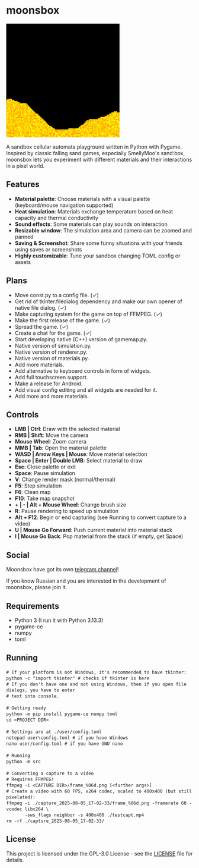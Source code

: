 # moonsbox

![Gameplay Demo](doc-resources/moonsbox-map-preview.gif)

A sandbox cellular automata playground written in Python with Pygame. Inspired by classic falling 
sand games, especially SmellyMoo's sand:box, moonsbox lets you experiment with different materials
and their interactions in a pixel world.

## Features

- **Material palette**: Choose materials with a visual palette (keyboard/mouse navigation supported)
- **Heat simulation**: Materials exchange temperature based on heat capacity and 
                       thermal conductivity
- **Sound effects**: Some materials can play sounds on interaction
- **Resizable window**: The simulation area and camera can be zoomed and panned
- **Saving & Screenshot**: Share some funny situations with your friends using saves or screenshots
- **Highly customizable**: Tune your sandbox changing TOML config or assets

## Plans

- Move const.py to a config file. (✓)
- Get rid of tkinter.filedialog dependency and make our own opener of native file dialog. (✓)
- Make capturing system for the game on top of FFMPEG. (✓)
- Make the first release of the game. (✓)
- Spread the game. (✓)
- Create a chat for the game. (✓)
- Start developing native (C++) version of gamemap.py.
- Native version of simulation.py.
- Native version of renderer.py.
- Native version of materials.py.
- Add more materials.
- Add alternative to keyboard controls in form of widgets.
- Add full touchscreen support.
- Make a release for Android.
- Add visual config editing and all widgets are needed for it.
- Add more and more materials.

## Controls

- **LMB | Ctrl**: Draw with the selected material
- **RMB | Shift**: Move the camera
- **Mouse Wheel**: Zoom camera
- **MMB | Tab**: Open the material palette
- **WASD | Arrow Keys | Mouse**: Move material selection
- **Space | Enter | Double LMB**: Select material to draw
- **Esc**: Close palette or exit
- **Space**: Pause simulation
- **V**: Change render mask (normal/thermal)
- **F5**: Step simulation
- **F6**: Clean map
- **F10**: Take map snapshot
- **+ | - | Alt + Mouse Wheel**: Change brush size
- **R**: Pause rendering to speed up simulation
- **Alt + F12**: Begin or end capturing (see Running to convert capture to a video)
- **U | Mouse Go Forward**: Push current material into material stack
- **I | Mouse Go Back**: Pop material from the stack (if empty, get Space)

## Social

Moonsbox have got its own [telegram channel](https://t.me/kk_moonsbox)!

If you know Russian and you are interested in the development of moonsbox, please join it.

## Requirements

- Python 3 (I run it with Python 3.13.3)
- pygame-ce
- numpy
- toml

## Running

```
# If your platform is not Windows, it's recommended to have tkinter:
python -c "import tkinter" # checks if tkinter is here
# If you don't have one and not using Windows, then if you open file dialogs, you have to enter
# text into console.

# Getting ready
python -m pip install pygame-ce numpy toml
cd <PROJECT DIR>

# Settings are at ./user/config.toml
notepad user\config.toml # if you have Windows
nano user/config.toml # if you have GNU nano

# Running
python -m src

# Converting a capture to a video
# Requires FFMPEG!
ffmpeg -i <CAPTURE DIR>/frame_%06d.png [<further args>]
# Create a video with 60 FPS, x264 codec, scaled to 400x400 (but still pixelated):
ffmpeg -i ./capture_2025-08-05_17-02-33/frame_%06d.png -framerate 60 -vcodec libx264 \
       -sws_flags neighbor -s 400x400 ./testcapt.mp4
rm -rf ./capture_2025-08-05_17-02-33/
```

## License

This project is licensed under the GPL-3.0 License - see the [LICENSE](LICENSE) file for details.

